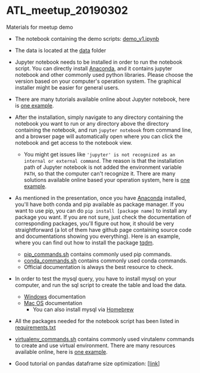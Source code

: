 # ATL_meetup_20190302
Materials for meetup demo

* The notebook containing the demo scripts: [demo_v1.ipynb](./notebook/demo_v1.ipynb)
* The data is located at the [data](./data/) folder
* Jupyter notebook needs to be installed in order to run the notebook script. You can directly install [Anaconda](https://www.anaconda.com/distribution/), and it contains jupyter notebook and other commonly used python libraries. Please choose the version based on your computer's operation system. The graphical installer might be easier for general users.
* There are many tutorials available online about Jupyter notebook, here is [one example](https://www.dataquest.io/blog/jupyter-notebook-tutorial/).
* After the installation, simply navigate to any directory containing the notebook you want to run or any directory above the directory containing the notebook, and run ``jupyter notebook`` from command line, and a browser page will automatically open where you can click the notebook and get access to the notebook view.
    * You might get issues like `'jupyter' is not recognized as an internal or external command`. The reason is that the installation path of Jupyter notebook is not added the environment variable `PATH`, so that the computer can't recognize it. There are many solutions available online based your operation system, here is [one example](https://stackoverflow.com/questions/52287117/jupyter-is-not-recognized-as-an-internal-or-external-command).
* As mentioned in the presentation, once you have [Anaconda](https://www.anaconda.com/distribution/) installed, you'll have both conda and pip available as package manager. If you want to use pip, you can do `pip install [package name]` to install any package you want. If you are not sure, just check the documentation of corresponding packages, you'll figure out how, it should be very straightforward (a lot of them have github page containing source code and documentations showing you everything). Here is an example, where you can find out how to install the package [tqdm](https://github.com/tqdm/tqdm).
    * [pip_commands.sh](./pip_commands.sh) contains commonly used pip commands.
    * [conda_commands.sh](./conda_commands.sh) contains commonly used conda commands.
    * Official documentation is always the best resource to check.

* In order to test the mysql query, you have to install mysql on your computer, and run the sql script to create the table and load the data. 
    * [Windows](https://dev.mysql.com/doc/refman/8.0/en/windows-installation.html) documentation
    * [Mac OS](https://dev.mysql.com/doc/refman/8.0/en/osx-installation.html) documentation
        * You can also install mysql via [Homebrew](https://gist.github.com/nrollr/3f57fc15ded7dddddcc4e82fe137b58e)

* All the packages needed for the notebook script has been listed in [requirements.txt](./requirements.txt)
* [virtualenv_commands.sh](./virtualenv_commands.sh) contains commonly used virutalenv commands to create and use virtual environment. There are many resources available online, here is [one example](https://docs.python-guide.org/dev/virtualenvs/).
* Good tutorial on pandas dataframe size optimization: [[link](https://www.dataquest.io/blog/pandas-big-data)]
